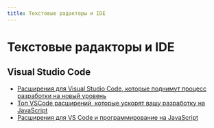 ```yaml
---
title: Текстовые радакторы и IDE
---
```


# Текстовые радакторы и IDE

## Visual Studio Code

- [Расширения для Visual Studio Code, которые поднимут процесс разработки на новый уровень](https://medium.com/nuances-of-programming/%D1%80%D0%B0%D1%81%D1%88%D0%B8%D1%80%D0%B5%D0%BD%D0%B8%D1%8F-%D0%B4%D0%BB%D1%8F-visual-studio-code-%D0%BA%D0%BE%D1%82%D0%BE%D1%80%D1%8B%D0%B5-%D0%BF%D0%BE%D0%B4%D0%BD%D0%B8%D0%BC%D1%83%D1%82-%D0%BF%D1%80%D0%BE%D1%86%D0%B5%D1%81%D1%81-%D1%80%D0%B0%D0%B7%D1%80%D0%B0%D0%B1%D0%BE%D1%82%D0%BA%D0%B8-%D0%BD%D0%B0-%D0%BD%D0%BE%D0%B2%D1%8B%D0%B9-%D1%83%D1%80%D0%BE%D0%B2%D0%B5%D0%BD%D1%8C-a24f29173079)
- [Топ VSCode расширений, которые ускорят вашу разработку на JavaScript](https://habr.com/post/354038/)
- [Расширения для VS Code и программирование на JavaScript](https://habr.com/company/ruvds/blog/354960/)